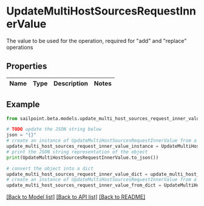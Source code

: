 # UpdateMultiHostSourcesRequestInnerValue

The value to be used for the operation, required for \"add\" and \"replace\" operations

## Properties

Name | Type | Description | Notes
------------ | ------------- | ------------- | -------------

## Example

```python
from sailpoint.beta.models.update_multi_host_sources_request_inner_value import UpdateMultiHostSourcesRequestInnerValue

# TODO update the JSON string below
json = "{}"
# create an instance of UpdateMultiHostSourcesRequestInnerValue from a JSON string
update_multi_host_sources_request_inner_value_instance = UpdateMultiHostSourcesRequestInnerValue.from_json(json)
# print the JSON string representation of the object
print(UpdateMultiHostSourcesRequestInnerValue.to_json())

# convert the object into a dict
update_multi_host_sources_request_inner_value_dict = update_multi_host_sources_request_inner_value_instance.to_dict()
# create an instance of UpdateMultiHostSourcesRequestInnerValue from a dict
update_multi_host_sources_request_inner_value_from_dict = UpdateMultiHostSourcesRequestInnerValue.from_dict(update_multi_host_sources_request_inner_value_dict)
```
[[Back to Model list]](../README.md#documentation-for-models) [[Back to API list]](../README.md#documentation-for-api-endpoints) [[Back to README]](../README.md)


